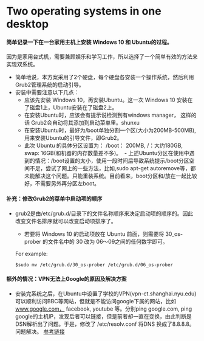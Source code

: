 # Two operating systems in one desktop
#### 简单记录一下在一台家用主机上安装 Windows 10 和 Ubuntu的过程。
因为是家用台式机，需要兼顾娱乐和学习工作，所以选择了一个简单有效的方法来实现双系统。
- 简单地说，本方案采用了2个硬盘，每个硬盘各安装一个操作系统，然后利用Grub2管理系统的启动引导。
- 安装中需要注意以下几点：
  - 应该先安装 Windows 10，再安装Ubuntu。这一次 Windows 10 安装在了磁盘1上，Ubuntu安装在了磁盘2上。
  - 在安装Ubuntu时，应该会有提示说检测到有windows manager， 这样的话 Grub2会自动将其添加到启动菜单里。shunxu
  - 在安装Ubuntu时，最好为/boot单独分割一个区(大小为200MB-500MB),用来安装Ubuntu的引导文件，即Grub2。
  - 此次 Ubuntu 的具体分区设置为： /boot： 200MB, /：大约180GB, swap: 16GB(和机器的内存数量差不多)。
  - 上述Ubuntu分区在使用中遇到的情况：/boot设置的太小，使用一段时间后导致系统提示/boot分区空间不足，尝试了网上的一些方法，比如,sudo apt-get autoremove等，都未能解决这个问题。只能重装系统。目前看来，boot分区和/放在一起比较好，不需要另外再分区左boot。
#### 补充：修改Grub2的菜单中启动项的顺序
- grub2是由/etc/grub.d/目录下的文件名称顺序来决定启动项的顺序的。因此改变文件名排序就可以改变启动项排序了。
  - 若要将 Windows 10 的启动项放在 Ubuntu 前面，则需要将 30_os-prober 的文件名中的 30 改为 06～09之间的任何数字即可。
  
  For example:
  
      $sudo mv /etc/grub.d/30_os-prober /etc/grub.d/06_os-prober

#### 额外的情况：VPN无法上Google的原因及解决方案
- 安装完系统之后，在Ubuntu中设置了学校的VPN(vpn-ct.shanghai.nyu.edu)可以顺利访问BBC等网站，但就是不能访问google下属的网站，比如 www.google.com， facebook, youtube 等。分别ping google.com, ping google的主机IP，发现后者可以链接，但是前者却一直在变换，由此判断是DSN解析出了问题。于是，修改了 /etc/resolv.conf 将DNS 换成了8.8.8.8。问题解决。 [参考链接](http://www.yubosun.com/tech/ubntu-dns-reset.htm)


